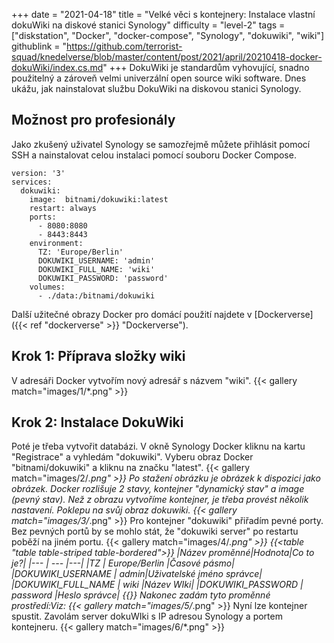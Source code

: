 +++
date = "2021-04-18"
title = "Velké věci s kontejnery: Instalace vlastní dokuWiki na diskové stanici Synology"
difficulty = "level-2"
tags = ["diskstation", "Docker", "docker-compose", "Synology", "dokuwiki", "wiki"]
githublink = "https://github.com/terrorist-squad/knedelverse/blob/master/content/post/2021/april/20210418-docker-dokuWiki/index.cs.md"
+++
DokuWiki je standardům vyhovující, snadno použitelný a zároveň velmi univerzální open source wiki software. Dnes ukážu, jak nainstalovat službu DokuWiki na diskovou stanici Synology.
## Možnost pro profesionály
Jako zkušený uživatel Synology se samozřejmě můžete přihlásit pomocí SSH a nainstalovat celou instalaci pomocí souboru Docker Compose.
```
version: '3'
services:
  dokuwiki:
    image:  bitnami/dokuwiki:latest
    restart: always
    ports:
      - 8080:8080
      - 8443:8443
    environment:
      TZ: 'Europe/Berlin'
      DOKUWIKI_USERNAME: 'admin'
      DOKUWIKI_FULL_NAME: 'wiki'
      DOKUWIKI_PASSWORD: 'password'
    volumes:
      - ./data:/bitnami/dokuwiki

```
Další užitečné obrazy Docker pro domácí použití najdete v [Dockerverse]({{< ref "dockerverse" >}} "Dockerverse").
## Krok 1: Příprava složky wiki
V adresáři Docker vytvořím nový adresář s názvem "wiki".
{{< gallery match="images/1/*.png" >}}

## Krok 2: Instalace DokuWiki
Poté je třeba vytvořit databázi. V okně Synology Docker kliknu na kartu "Registrace" a vyhledám "dokuwiki". Vyberu obraz Docker "bitnami/dokuwiki" a kliknu na značku "latest".
{{< gallery match="images/2/*.png" >}}
Po stažení obrázku je obrázek k dispozici jako obrázek. Docker rozlišuje 2 stavy, kontejner "dynamický stav" a image (pevný stav). Než z obrazu vytvoříme kontejner, je třeba provést několik nastavení. Poklepu na svůj obraz dokuwiki.
{{< gallery match="images/3/*.png" >}}
Pro kontejner "dokuwiki" přiřadím pevné porty. Bez pevných portů by se mohlo stát, že "dokuwiki server" po restartu poběží na jiném portu.
{{< gallery match="images/4/*.png" >}}
{{<table "table table-striped table-bordered">}}
|Název proměnné|Hodnota|Co to je?|
|--- | --- |---|
|TZ	| Europe/Berlin	|Časové pásmo|
|DOKUWIKI_USERNAME	| admin|Uživatelské jméno správce|
|DOKUWIKI_FULL_NAME |	wiki	|Název WIki|
|DOKUWIKI_PASSWORD	| password	|Heslo správce|
{{</table>}}
Nakonec zadám tyto proměnné prostředí:Viz:
{{< gallery match="images/5/*.png" >}}
Nyní lze kontejner spustit. Zavolám server dokuWIki s IP adresou Synology a portem kontejneru.
{{< gallery match="images/6/*.png" >}}
